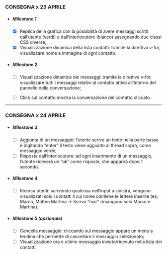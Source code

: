 ### CONSEGNA x 23 APRILE

- ##### Milestone 1
  - [x] Replica della grafica con la possibilità di avere messaggi scritti dall’utente (verdi) e dall’interlocutore (bianco) assegnando due classi CSS diverse;
  - [x] Visualizzazione dinamica della lista contatti: tramite la direttiva v-for, visualizzare nome e immagine di ogni contatto.
- ##### Milestone 2
  - [ ] Visualizzazione dinamica dei messaggi: tramite la direttiva v-for, visualizzare tutti i messaggi relativi al contatto attivo all’interno del pannello della conversazione;
  - [ ] Click sul contatto mostra la conversazione del contatto cliccato.


---

### CONSEGNA x 24 APRILE

- ##### Milestone 3
  - [ ] Aggiunta di un messaggio: l’utente scrive un testo nella parte bassa e digitando “enter” il testo viene aggiunto al thread sopra, come messaggio verde;
  - [ ] Risposta dall’interlocutore: ad ogni inserimento di un messaggio, l’utente riceverà un “ok” come risposta, che apparirà dopo 1 secondo.

- ##### Milestone 4
  - [ ] Ricerca utenti: scrivendo qualcosa nell’input a sinistra, vengono visualizzati solo i contatti il cui nome contiene le lettere inserite (es, Marco, Matteo Martina -> Scrivo “mar" rimangono solo Marco e Martina).

- ##### Milestone 5 (opzionale)
  - [ ] Cancella messaggio: cliccando sul messaggio appare un menu a tendina che permette di cancellare il messaggio selezionato;
  - [ ] Visualizzazione ora e ultimo messaggio inviato/ricevuto nella lista dei contatti.

